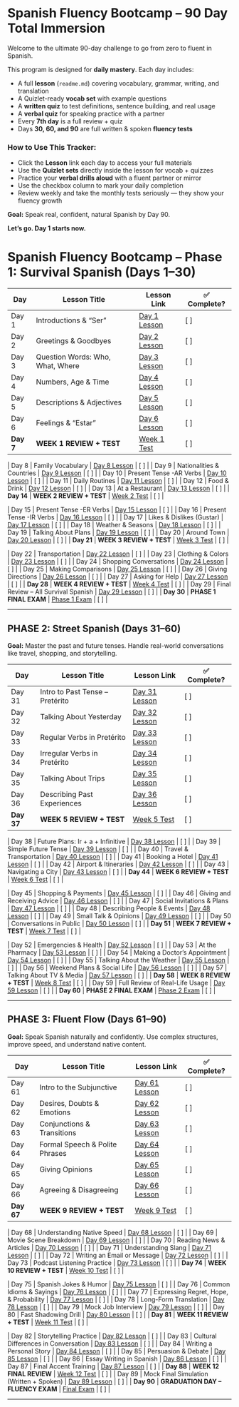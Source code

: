 # **Spanish Fluency Bootcamp – 90 Day Total Immersion**

Welcome to the ultimate 90-day challenge to go from zero to fluent in Spanish.

This program is designed for **daily mastery**. Each day includes:
- A full **lesson** (`readme.md`) covering vocabulary, grammar, writing, and translation  
- A Quizlet-ready **vocab set** with example questions  
- A **written quiz** to test definitions, sentence building, and real usage  
- A **verbal quiz** for speaking practice with a partner  
- Every **7th day** is a full review + quiz  
- Days **30, 60, and 90** are full written & spoken **fluency tests**

### How to Use This Tracker:
- Click the **Lesson** link each day to access your full materials  
- Use the **Quizlet sets** directly inside the lesson for vocab + quizzes  
- Practice your **verbal drills aloud** with a fluent partner or mirror  
- Use the checkbox column to mark your daily completion  
- Review weekly and take the monthly tests seriously — they show your fluency growth  

**Goal:** Speak real, confident, natural Spanish by Day 90.

**Let’s go. Day 1 starts now.**

# Spanish Fluency Bootcamp – Phase 1: Survival Spanish (Days 1–30)

| Day | Lesson Title | Lesson Link | ✅ Complete? |
|-----|--------------|-------------|--------------|
| Day 1 | Introductions & “Ser” | [Day 1 Lesson](#link-to-day-1-readme) | [ ] |
| Day 2 | Greetings & Goodbyes | [Day 2 Lesson](#link-to-day-2-readme) | [ ] |
| Day 3 | Question Words: Who, What, Where | [Day 3 Lesson](#link-to-day-3-readme) | [ ] |
| Day 4 | Numbers, Age & Time | [Day 4 Lesson](#link-to-day-4-readme) | [ ] |
| Day 5 | Descriptions & Adjectives | [Day 5 Lesson](#link-to-day-5-readme) | [ ] |
| Day 6 | Feelings & “Estar” | [Day 6 Lesson](#link-to-day-6-readme) | [ ] |
| **Day 7** | **WEEK 1 REVIEW + TEST** | [Week 1 Test](#link-to-week-1-test) | [ ] |

| Day 8 | Family Vocabulary | [Day 8 Lesson](#link-to-day-8-readme) | [ ] |
| Day 9 | Nationalities & Countries | [Day 9 Lesson](#link-to-day-9-readme) | [ ] |
| Day 10 | Present Tense -AR Verbs | [Day 10 Lesson](#link-to-day-10-readme) | [ ] |
| Day 11 | Daily Routines | [Day 11 Lesson](#link-to-day-11-readme) | [ ] |
| Day 12 | Food & Drink | [Day 12 Lesson](#link-to-day-12-readme) | [ ] |
| Day 13 | At a Restaurant | [Day 13 Lesson](#link-to-day-13-readme) | [ ] |
| **Day 14** | **WEEK 2 REVIEW + TEST** | [Week 2 Test](#link-to-week-2-test) | [ ] |

| Day 15 | Present Tense -ER Verbs | [Day 15 Lesson](#link-to-day-15-readme) | [ ] |
| Day 16 | Present Tense -IR Verbs | [Day 16 Lesson](#link-to-day-16-readme) | [ ] |
| Day 17 | Likes & Dislikes (Gustar) | [Day 17 Lesson](#link-to-day-17-readme) | [ ] |
| Day 18 | Weather & Seasons | [Day 18 Lesson](#link-to-day-18-readme) | [ ] |
| Day 19 | Talking About Plans | [Day 19 Lesson](#link-to-day-19-readme) | [ ] |
| Day 20 | Around Town | [Day 20 Lesson](#link-to-day-20-readme) | [ ] |
| **Day 21** | **WEEK 3 REVIEW + TEST** | [Week 3 Test](#link-to-week-3-test) | [ ] |

| Day 22 | Transportation | [Day 22 Lesson](#link-to-day-22-readme) | [ ] |
| Day 23 | Clothing & Colors | [Day 23 Lesson](#link-to-day-23-readme) | [ ] |
| Day 24 | Shopping Conversations | [Day 24 Lesson](#link-to-day-24-readme) | [ ] |
| Day 25 | Making Comparisons | [Day 25 Lesson](#link-to-day-25-readme) | [ ] |
| Day 26 | Giving Directions | [Day 26 Lesson](#link-to-day-26-readme) | [ ] |
| Day 27 | Asking for Help | [Day 27 Lesson](#link-to-day-27-readme) | [ ] |
| **Day 28** | **WEEK 4 REVIEW + TEST** | [Week 4 Test](#link-to-week-4-test) | [ ] |
| Day 29 | Final Review – All Survival Spanish | [Day 29 Lesson](#link-to-day-29-readme) | [ ] |
| **Day 30** | **PHASE 1 FINAL EXAM** | [Phase 1 Exam](#link-to-day-30-exam) | [ ] |

---

## PHASE 2: Street Spanish (Days 31–60)

**Goal:** Master the past and future tenses. Handle real-world conversations like travel, shopping, and storytelling.

| Day | Lesson Title | Lesson Link | ✅ Complete? |
|-----|--------------|-------------|--------------|
| Day 31 | Intro to Past Tense – Pretérito | [Day 31 Lesson](#link-to-day-31-readme) | [ ] |
| Day 32 | Talking About Yesterday | [Day 32 Lesson](#link-to-day-32-readme) | [ ] |
| Day 33 | Regular Verbs in Pretérito | [Day 33 Lesson](#link-to-day-33-readme) | [ ] |
| Day 34 | Irregular Verbs in Pretérito | [Day 34 Lesson](#link-to-day-34-readme) | [ ] |
| Day 35 | Talking About Trips | [Day 35 Lesson](#link-to-day-35-readme) | [ ] |
| Day 36 | Describing Past Experiences | [Day 36 Lesson](#link-to-day-36-readme) | [ ] |
| **Day 37** | **WEEK 5 REVIEW + TEST** | [Week 5 Test](#link-to-week-5-test) | [ ] |

| Day 38 | Future Plans: Ir + a + Infinitive | [Day 38 Lesson](#link-to-day-38-readme) | [ ] |
| Day 39 | Simple Future Tense | [Day 39 Lesson](#link-to-day-39-readme) | [ ] |
| Day 40 | Travel & Transportation | [Day 40 Lesson](#link-to-day-40-readme) | [ ] |
| Day 41 | Booking a Hotel | [Day 41 Lesson](#link-to-day-41-readme) | [ ] |
| Day 42 | Airport & Itineraries | [Day 42 Lesson](#link-to-day-42-readme) | [ ] |
| Day 43 | Navigating a City | [Day 43 Lesson](#link-to-day-43-readme) | [ ] |
| **Day 44** | **WEEK 6 REVIEW + TEST** | [Week 6 Test](#link-to-week-6-test) | [ ] |

| Day 45 | Shopping & Payments | [Day 45 Lesson](#link-to-day-45-readme) | [ ] |
| Day 46 | Giving and Receiving Advice | [Day 46 Lesson](#link-to-day-46-readme) | [ ] |
| Day 47 | Social Invitations & Plans | [Day 47 Lesson](#link-to-day-47-readme) | [ ] |
| Day 48 | Describing People & Events | [Day 48 Lesson](#link-to-day-48-readme) | [ ] |
| Day 49 | Small Talk & Opinions | [Day 49 Lesson](#link-to-day-49-readme) | [ ] |
| Day 50 | Conversations in Public | [Day 50 Lesson](#link-to-day-50-readme) | [ ] |
| **Day 51** | **WEEK 7 REVIEW + TEST** | [Week 7 Test](#link-to-week-7-test) | [ ] |

| Day 52 | Emergencies & Health | [Day 52 Lesson](#link-to-day-52-readme) | [ ] |
| Day 53 | At the Pharmacy | [Day 53 Lesson](#link-to-day-53-readme) | [ ] |
| Day 54 | Making a Doctor’s Appointment | [Day 54 Lesson](#link-to-day-54-readme) | [ ] |
| Day 55 | Talking About the Weather | [Day 55 Lesson](#link-to-day-55-readme) | [ ] |
| Day 56 | Weekend Plans & Social Life | [Day 56 Lesson](#link-to-day-56-readme) | [ ] |
| Day 57 | Talking About TV & Media | [Day 57 Lesson](#link-to-day-57-readme) | [ ] |
| **Day 58** | **WEEK 8 REVIEW + TEST** | [Week 8 Test](#link-to-week-8-test) | [ ] |
| Day 59 | Full Review of Real-Life Usage | [Day 59 Lesson](#link-to-day-59-readme) | [ ] |
| **Day 60** | **PHASE 2 FINAL EXAM** | [Phase 2 Exam](#link-to-day-60-exam) | [ ] |


---


## PHASE 3: Fluent Flow (Days 61–90)

**Goal:** Speak Spanish naturally and confidently. Use complex structures, improve speed, and understand native content.

| Day | Lesson Title | Lesson Link | ✅ Complete? |
|-----|--------------|-------------|--------------|
| Day 61 | Intro to the Subjunctive | [Day 61 Lesson](#link-to-day-61-readme) | [ ] |
| Day 62 | Desires, Doubts & Emotions | [Day 62 Lesson](#link-to-day-62-readme) | [ ] |
| Day 63 | Conjunctions & Transitions | [Day 63 Lesson](#link-to-day-63-readme) | [ ] |
| Day 64 | Formal Speech & Polite Phrases | [Day 64 Lesson](#link-to-day-64-readme) | [ ] |
| Day 65 | Giving Opinions | [Day 65 Lesson](#link-to-day-65-readme) | [ ] |
| Day 66 | Agreeing & Disagreeing | [Day 66 Lesson](#link-to-day-66-readme) | [ ] |
| **Day 67** | **WEEK 9 REVIEW + TEST** | [Week 9 Test](#link-to-week-9-test) | [ ] |

| Day 68 | Understanding Native Speed | [Day 68 Lesson](#link-to-day-68-readme) | [ ] |
| Day 69 | Movie Scene Breakdown | [Day 69 Lesson](#link-to-day-69-readme) | [ ] |
| Day 70 | Reading News & Articles | [Day 70 Lesson](#link-to-day-70-readme) | [ ] |
| Day 71 | Understanding Slang | [Day 71 Lesson](#link-to-day-71-readme) | [ ] |
| Day 72 | Writing an Email or Message | [Day 72 Lesson](#link-to-day-72-readme) | [ ] |
| Day 73 | Podcast Listening Practice | [Day 73 Lesson](#link-to-day-73-readme) | [ ] |
| **Day 74** | **WEEK 10 REVIEW + TEST** | [Week 10 Test](#link-to-week-10-test) | [ ] |

| Day 75 | Spanish Jokes & Humor | [Day 75 Lesson](#link-to-day-75-readme) | [ ] |
| Day 76 | Common Idioms & Sayings | [Day 76 Lesson](#link-to-day-76-readme) | [ ] |
| Day 77 | Expressing Regret, Hope, & Probability | [Day 77 Lesson](#link-to-day-77-readme) | [ ] |
| Day 78 | Long-Form Translation | [Day 78 Lesson](#link-to-day-78-readme) | [ ] |
| Day 79 | Mock Job Interview | [Day 79 Lesson](#link-to-day-79-readme) | [ ] |
| Day 80 | Fast Shadowing Drill | [Day 80 Lesson](#link-to-day-80-readme) | [ ] |
| **Day 81** | **WEEK 11 REVIEW + TEST** | [Week 11 Test](#link-to-week-11-test) | [ ] |

| Day 82 | Storytelling Practice | [Day 82 Lesson](#link-to-day-82-readme) | [ ] |
| Day 83 | Cultural Differences in Conversation | [Day 83 Lesson](#link-to-day-83-readme) | [ ] |
| Day 84 | Writing a Personal Story | [Day 84 Lesson](#link-to-day-84-readme) | [ ] |
| Day 85 | Persuasion & Debate | [Day 85 Lesson](#link-to-day-85-readme) | [ ] |
| Day 86 | Essay Writing in Spanish | [Day 86 Lesson](#link-to-day-86-readme) | [ ] |
| Day 87 | Final Accent Training | [Day 87 Lesson](#link-to-day-87-readme) | [ ] |
| **Day 88** | **WEEK 12 FINAL REVIEW** | [Week 12 Test](#link-to-week-12-test) | [ ] |
| Day 89 | Mock Final Simulation (Written + Spoken) | [Day 89 Lesson](#link-to-day-89-readme) | [ ] |
| **Day 90** | **GRADUATION DAY – FLUENCY EXAM** | [Final Exam](#link-to-day-90-exam) | [ ] |

---
